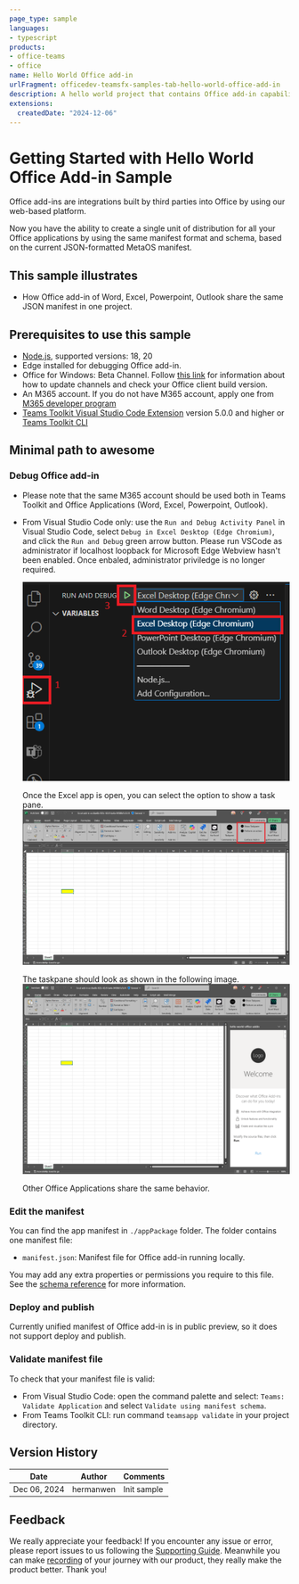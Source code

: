 ```yaml
---
page_type: sample
languages:
- typescript
products:
- office-teams
- office
name: Hello World Office add-in
urlFragment: officedev-teamsfx-samples-tab-hello-world-office-add-in
description: A hello world project that contains Office add-in capability.
extensions:
  createdDate: "2024-12-06"
---
```

# Getting Started with Hello World Office Add-in Sample

Office add-ins are integrations built by third parties into Office by using our web-based platform.

Now you have the ability to create a single unit of distribution for all your Office applications by using the same manifest format and schema, based on the current JSON-formatted MetaOS manifest.

## This sample illustrates

- How Office add-in of Word, Excel, Powerpoint, Outlook share the same JSON manifest in one project.

## Prerequisites to use this sample

- [Node.js](https://nodejs.org/), supported versions: 18, 20
- Edge installed for debugging Office add-in.
- Office for Windows: Beta Channel. Follow [this link](https://github.com/OfficeDev/TeamsFx/wiki/How-to-switch-Outlook-client-update-channel-and-verify-Outlook-client-build-version) for information about how to update channels and check your Office client build version.
- An M365 account. If you do not have M365 account, apply one from [M365 developer program](https://developer.microsoft.com/en-us/microsoft-365/dev-program)
- [Teams Toolkit Visual Studio Code Extension](https://aka.ms/teams-toolkit) version 5.0.0 and higher or [Teams Toolkit CLI](https://aka.ms/teams-toolkit-cli)

## Minimal path to awesome

### Debug Office add-in

- Please note that the same M365 account should be used both in Teams Toolkit and Office Applications (Word, Excel, Powerpoint, Outlook).
- From Visual Studio Code only: use the `Run and Debug Activity Panel` in Visual Studio Code, select `Debug in Excel Desktop (Edge Chromium)`, and click the `Run and Debug` green arrow button. Please run VSCode as administrator if localhost loopback for Microsoft Edge Webview hasn't been enabled. Once enbaled, administrator priviledge is no longer required.

   ![Visual Studio Code debug configuration for Office](./assets/launch.png)

   Once the Excel app is open, you can select the option to show a task pane.
   ![Excel add-in show taskpane](./assets/excel-ribbon.png)

   The taskpane should look as shown in the following image.
   ![Excel add-in task pane opened](./assets/thumbnail.png)

   Other Office Applications share the same behavior.

### Edit the manifest

You can find the app manifest in `./appPackage` folder. The folder contains one manifest file:

- `manifest.json`: Manifest file for Office add-in running locally.

You may add any extra properties or permissions you require to this file. See the [schema reference](https://docs.microsoft.com/en-us/microsoftteams/platform/resources/schema/manifest-schema) for more information.

### Deploy and publish

Currently unified manifest of Office add-in is in public preview, so it does not support deploy and publish.

### Validate manifest file

To check that your manifest file is valid:

- From Visual Studio Code: open the command palette and select: `Teams: Validate Application` and select `Validate using manifest schema`.
- From Teams Toolkit CLI: run command `teamsapp validate` in your project directory.

## Version History

|Date| Author| Comments|
|---|---|---|
|Dec 06, 2024 | hermanwen | Init sample |

## Feedback

We really appreciate your feedback! If you encounter any issue or error, please report issues to us following the [Supporting Guide](https://github.com/OfficeDev/TeamsFx-Samples/blob/dev/SUPPORT.md). Meanwhile you can make [recording](https://aka.ms/teamsfx-record) of your journey with our product, they really make the product better. Thank you!